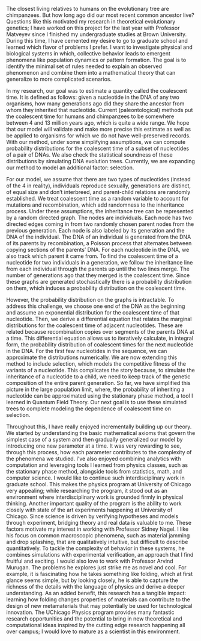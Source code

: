 The closest living relatives to humans on the evolutionary tree are chimpanzees. But how long ago did our most recent common ancestor live? Questions like this motivated my research in theoretical evolutionary genetics; I have worked on this project for the last year with Professor Matveyev since I finished my undergraduate studies at Brown University. During this time, I have cemented my desire to go to graduate school and learned which flavor of problems I prefer. I want to investigate physical and biological systems in which, collective behavior leads to emergent phenomena like population dynamics or pattern formation. The goal is to identify the minimal set of rules needed to explain an observed phenomenon and combine them into a mathematical theory that can generalize to more complicated scenarios. 

In my research, our goal was to estimate a quantity called the coalescent time. It is defined as follows: given a nucleotide in the DNA of any two organisms, how many generations ago did they share the ancestor from whom they inherited that nucleotide. Current (paleontological) methods put the coalescent time for humans and chimpanzees to be somewhere between 4 and 13 million years ago, which is quite a wide range. We hope that our model will validate and make more precise this estimate as well as be applied to organisms for which we do not have well-preserved records. With our method, under some simplifying assumptions, we can compute probability distributions for the coalescent time of a subset of nucleotides of a pair of DNAs. We also check the statistical soundness of these distributions by simulating DNA evolution trees. Currently, we are expanding our method to model an additional factor: selection. 

For our model, we assume that there are two types of nucleotides (instead of the 4 in reality), individuals reproduce sexually, generations are distinct, of equal size and don’t interbreed, and parent-child relations are randomly established. We treat coalescent time as a random variable to account for mutations and recombination, which add randomness to the inheritance process. Under these assumptions, the inheritance tree can be represented by a random directed graph. The nodes are individuals. Each node has two directed edges coming in from two randomly chosen parent nodes from the previous generation. Each node is also labeled by its generation and the DNA of the individual. The DNA of an individual is generated from the DNA of its parents by recombination, a Poisson process that alternates between copying sections of the parents’ DNA. For each nucleotide in the DNA, we also track which parent it came from. To find the coalescent time of a nucleotide for two individuals in a generation, we follow the inheritance line from each individual through the parents up until the two lines merge. The number of generations ago that they merged is the coalescent time. Since these graphs are generated stochastically there is a probability distribution on them, which induces a probability distribution on the coalescent time. 

However, the probability distribution on the graphs is intractable. To address this challenge, we choose one end of the DNA as the beginning and assume an exponential distribution for the coalescent time of that nucleotide. Then, we derive a differential equation that relates the marginal distributions for the coalescent time of adjacent nucleotides. These are related because recombination copies over segments of the parents DNA at a time. This differential equation allows us to iteratively calculate, in integral form, the probability distribution of coalescent times for the next nucleotide in the DNA. For the first few nucleotides in the sequence, we can approximate the distributions numerically. We are now extending this method to include selection, which models the competitive fitness of the variants of a nucleotide. This complicates the story because, to simulate the inheritance of a nucleotide to a child, we need to keep track of the genetic composition of the entire parent generation. So far, we have simplified this picture in the large population limit, where, the probability of inheriting a nucleotide can be approximated using the stationary phase method, a tool I learned in Quantum Field Theory. Our next goal is to use these simulated trees to complete modeling the dependence of coalescent time on selection. 

Throughout this, I have really enjoyed incrementally building up our theory. We started by understanding the basic mathematical axioms that govern the simplest case of a system and then gradually generalized our model by introducing one new parameter at a time. It was very rewarding to see, through this process, how each parameter contributes to the complexity of the phenomena we studied. I’ve also enjoyed combining analytics with computation and leveraging tools I learned from physics classes, such as the stationary phase method, alongside tools from statistics, math, and computer science. I would like to continue such interdisciplinary work in graduate school. This makes the physics program at University of Chicago very appealing; while researching the program, it stood out as an environment where interdisciplinary work is grounded firmly in physical thinking. Another important quality of the program is the ability to work closely with state of the art experiments happening at University of Chicago. Since science is driven by verifying hypotheses and models through experiment, bridging theory and real data is valuable to me. These factors motivate my interest in working with Professor Sidney Nagel. I like his focus on common macroscopic phenomena, such as material jamming and drop splashing, that are qualitatively intuitive, but difficult to describe quantitatively. To tackle the complexity of behavior in these systems, he combines simulations with experimental verification, an approach that I find fruitful and exciting. I would also love to work with Professor Arvind Murugan. The problems he explores just strike me as novel and cool. For example, it is fascinating how he takes something like folding, which at first glance seems simple, but by looking closely, he is able to capture the richness of the details with the language of physics and derive a deeper understanding. As an added benefit, this research has a tangible impact: learning how folding changes properties of materials can contribute to the design of new metamaterials that may potentially be used for technological innovation. The UChicago Physics program provides many fantastic research opportunities and the potential to bring in new theoretical and computational ideas inspired by the cutting edge research happening all over campus; I would love to mature as a scientist in this environment.
